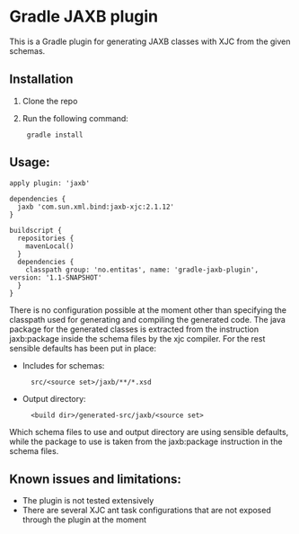 Gradle JAXB plugin
==================

This is a Gradle plugin for generating JAXB classes with XJC from the given schemas.

Installation 
------------
1. Clone the repo
2. Run the following command:

        gradle install

Usage:  
------

    apply plugin: 'jaxb'

    dependencies {
      jaxb 'com.sun.xml.bind:jaxb-xjc:2.1.12'
    }

    buildscript {
      repositories {
        mavenLocal()
      }
      dependencies {
        classpath group: 'no.entitas', name: 'gradle-jaxb-plugin', version: '1.1-SNAPSHOT'
      }
    }

There is no configuration possible at the moment other than specifying the classpath used for generating and compiling
the generated code. The java package for the generated classes is extracted from the instruction jaxb:package inside
the schema files  by the xjc compiler. For the rest sensible defaults has been put in place:

* Includes for schemas:

        src/<source set>/jaxb/**/*.xsd

* Output directory:

        <build dir>/generated-src/jaxb/<source set>


Which schema files to use and output directory are using sensible defaults, while the package
to use is taken from the jaxb:package instruction in the schema files.

Known issues and limitations:  
----------------------------
* The plugin is not tested extensively
* There are several XJC ant task configurations that are not exposed through the plugin at the moment